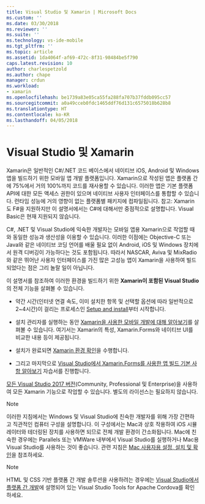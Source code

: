```yaml
---
title: Visual Studio 및 Xamarin | Microsoft Docs
ms.custom: ''
ms.date: 03/30/2018
ms.reviewer: ''
ms.suite: ''
ms.technology: vs-ide-mobile
ms.tgt_pltfrm: ''
ms.topic: article
ms.assetid: 1da4064f-af69-472c-8f31-98484be5f790
caps.latest.revision: 10
author: charlespetzold
ms.author: chape
manager: crdun
ms.workload:
- xamarin
ms.openlocfilehash: be1739a83e05ca55fa288fa707b37fddb095cc57
ms.sourcegitcommit: a0a49cceb0fdc1465ddf76d131c6575018b628b8
ms.translationtype: HT
ms.contentlocale: ko-KR
ms.lasthandoff: 04/05/2018
---
```

# <a name="visual-studio-and-xamarin"></a>Visual Studio 및 Xamarin

Xamarin은 일반적인 C#/.NET 코드 베이스에서 네이티브 iOS, Android 및 Windows 앱을 빌드하기 위한 모바일 앱 개발 플랫폼입니다. Xamarin으로 작성된 앱은 플랫폼 간에 75%에서 거의 100%까지 코드를 재사용할 수 있습니다. 이러한 앱은 기본 플랫폼 API에 대한 모든 액세스 권한이 있으며 네이티브 사용자 인터페이스를 통합할 수 있습니다. 런타임 성능에 거의 영향이 없는 플랫폼별 패키지에 컴파일됩니다. 참고: Xamarin도 F#을 지원하지만 이 설명서에서는 C#에 대해서만 중점적으로 설명합니다. Visual Basic은 현재 지원되지 않습니다.  
  
C#, .NET 및 Visual Studio에 익숙한 개발자는 모바일 앱용 Xamarin으로 작업할 때와 동일한 성능과 생산성을 이용할 수 있습니다. 이러한 이점에는 Objective-C 또는 Java와 같은 네이티브 코딩 언어를 배울 필요 없이 Android, iOS 및 Windows 장치에서 원격 디버깅이 가능하다는 것도 포함됩니다. 따라서 NASCAR, Aviva 및 MixRadio와 같은 뛰어난 사용자 인터페이스를 가진 많은 고성능 앱이 Xamarin을 사용하여 빌드되었다는 점은 그리 놀랄 일이 아닙니다.  
  
이 설명서를 참조하여 이러한 환경을 빌드하기 위한 **Xamarin이 포함된 Visual Studio**의 전체 기능을 살펴볼 수 있습니다.  
  
-   약간 시간(인터넷 연결 속도, 이미 설치한 항목 및 선택할 옵션에 따라 일반적으로 2~4시간)이 걸리는 프로세스인 [Setup and install](../cross-platform/setup-and-install.md)부터 시작합니다.  
  
-   설치 관리자를 실행하는 동안 [Xamarin을 사용한 모바일 개발에 대해 알아보기](learn-about-mobile-development-with-xamarin.md)를 살펴볼 수 있습니다. 여기서는 Xamarin의 특성, Xamarin.Forms와 네이티브 UI를 비교한 내용 등이 제공됩니다.  
  
-   설치가 완료되면 [Xamarin 환경 확인](../cross-platform/verify-your-xamarin-environment.md)을 수행합니다.  
  
-   그리고 마지막으로 [Visual Studio에서 Xamarin.Forms를 사용한 앱 빌드 기본 사항 알아보기](/learn-app-building-basics-with-xamarin-forms-in-visual-studio.md) 자습서를 진행합니다.  
  
[모든 Visual Studio 2017 버전](https://www.visualstudio.com/vs)(Community, Professional 및 Enterprise)을 사용하여 모든 Xamarin 기능으로 작업할 수 있습니다. 별도의 라이선스는 필요하지 않습니다.  
  
> [!NOTE]
>  이러한 지침에서는 Windows 및 Visual Studio에 친숙한 개발자를 위해 가장 간편하고 직관적인 컴퓨터 구성을 설명합니다. 이 구성에서는 Mac과 상호 작용하여 iOS 시뮬레이터와 테더링된 장치를 사용하면 되므로 전체 개발 환경이 간소화됩니다. Mac에 친숙한 경우에는 Parallels 또는 VMWare 내부에서 Visual Studio를 실행하거나 Mac용 Visual Studio를 사용하는 것이 좋습니다. 관련 지침은 [Mac 사용자용 설정, 설치 및 확인](../cross-platform/setup-install-and-verifications-for-mac-users.md)을 참조하세요.  
  
> [!NOTE]
>  HTML 및 CSS 기반 플랫폼 간 개발 솔루션을 사용하려는 경우에는 [Visual Studio에서 플랫폼 간 개발](../cross-platform/cross-platform-mobile-development-in-visual-studio.md#HTML)에 설명되어 있는 Visual Studio Tools for Apache Cordova를 확인하세요.